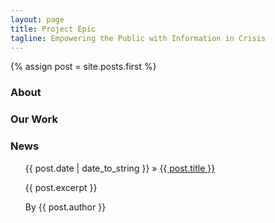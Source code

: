 ```yaml
---
layout: page
title: Project Epic
tagline: Empowering the Public with Information in Crisis
---
```

{% assign post = site.posts.first %}

<div class="frontimage">
</div>

<div class="frontabout">
	<h3>About</h3>
</div>

<div class="frontourwork">
	<h3>Our Work</h3>
</div>

<div class="frontnews">
	<h3>News</h3>
	<ul class="posts">
    	<div class="post">
			<div class="heading"><span>{{ post.date | date_to_string }}</span> &raquo; <a href="{{ BASE_PATH }}{{ post.url }}">{{ post.title }}</a></div>
			<p>{{ post.excerpt }}</p>
			<p>By {{ post.author }}</p>
		</div>
	</ul>
</div>
